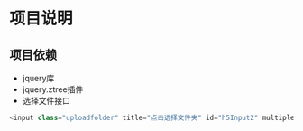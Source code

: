 # 项目说明
## 项目依赖
- jquery库
- jquery.ztree插件
- 选择文件接口
```js
<input class="uploadfolder" title="点击选择文件夹" id="h5Input2" multiple="" webkitdirectory="" accept="*/*" type="file" name="html5uploader" style="cursor:pointer;">
```


